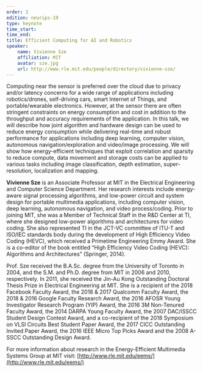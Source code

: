 ```yaml
---
order: 2
edition: neurips-19
type: keynote
time_start:
time_end:
title: Efficient Computing for AI and Robotics
speaker:
    name: Vivienne Sze
    affiliation: MIT
    avatar: sze.jpg
    url: http://www.rle.mit.edu/people/directory/vivienne-sze/
---
```

Computing near the sensor is preferred over the cloud due to privacy and/or latency concerns for a wide range of applications including robotics/drones, self-driving cars, smart Internet of Things, and portable/wearable electronics.  However, at the sensor there are often stringent constraints on energy consumption and cost in addition to the throughput and accuracy requirements of the application. In this talk, we will describe how joint algorithm and hardware design can be used to reduce energy consumption while delivering real-time and robust performance for applications including deep learning, computer vision, autonomous navigation/exploration and video/image processing.  We will show how energy-efficient techniques that exploit correlation and sparsity to reduce compute, data movement and storage costs can be applied to various tasks including image classification, depth estimation, super-resolution, localization and mapping.  

**Vivienne Sze** is an Associate Professor at MIT in the Electrical Engineering and Computer Science Department.  Her research interests include energy-aware signal processing algorithms, and low-power circuit and system design for portable multimedia applications, including computer vision, deep learning, autonomous navigation, and video process/coding. Prior to joining MIT, she was a Member of Technical Staff in the R&D Center at TI, where she designed low-power algorithms and architectures for video coding. She also represented TI in the JCT-VC committee of ITU-T and ISO/IEC standards body during the development of High Efficiency Video Coding (HEVC), which received a Primetime Engineering Emmy Award.  She is a co-editor of the book entitled “High Efficiency Video Coding (HEVC): Algorithms and Architectures” (Springer, 2014).  

Prof. Sze received the B.A.Sc. degree from the University of Toronto in 2004, and the S.M. and Ph.D. degree from MIT in 2006 and 2010, respectively. In 2011, she received the Jin-Au Kong Outstanding Doctoral Thesis Prize in Electrical Engineering at MIT.  She is a recipient of the 2018 Facebook Faculty Award, the 2018 & 2017 Qualcomm Faculty Award, the 2018 & 2016 Google Faculty Research Award, the 2016 AFOSR Young Investigator Research Program (YIP) Award, the 2016 3M Non-Tenured Faculty Award, the 2014 DARPA Young Faculty Award, the 2007 DAC/ISSCC Student Design Contest Award, and a co-recipient of the 2018 Symposium on VLSI Circuits Best Student Paper Award, the 2017 CICC Outstanding Invited Paper Award, the 2016 IEEE Micro Top Picks Award and the 2008 A-SSCC Outstanding Design Award. 

For more information about research in the Energy-Efficient Multimedia Systems Group at MIT visit: [http://www.rle.mit.edu/eems/](http://www.rle.mit.edu/eems/)
